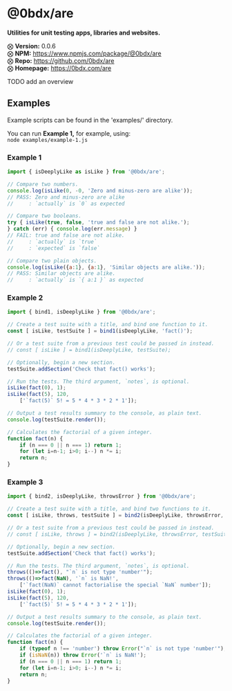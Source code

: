 # @0bdx/are

__Utilities for unit testing apps, libraries and websites.__

⨂ __Version:__ 0.0.6  
⨂ __NPM:__ <https://www.npmjs.com/package/@0bdx/are>  
⨂ __Repo:__ <https://github.com/0bdx/are>  
⨂ __Homepage:__ <https://0bdx.com/are>

TODO add an overview

## Examples

Example scripts can be found in the 'examples/' directory.

You can run __Example 1,__ for example, using:  
`node examples/example-1.js`

### Example 1

```js
import { isDeeplyLike as isLike } from '@0bdx/are';

// Compare two numbers.
console.log(isLike(0, -0, 'Zero and minus-zero are alike'));
// PASS: Zero and minus-zero are alike
//     : `actually` is `0` as expected

// Compare two booleans.
try { isLike(true, false, 'true and false are not alike.');
} catch (err) { console.log(err.message) }
// FAIL: true and false are not alike.
//     : `actually` is `true`
//     : `expected` is `false`

// Compare two plain objects.
console.log(isLike({a:1}, {a:1}, 'Similar objects are alike.'));
// PASS: Similar objects are alike.
//     : `actually` is `{ a:1 }` as expected
```

### Example 2

```js
import { bind1, isDeeplyLike } from '@0bdx/are';

// Create a test suite with a title, and bind one function to it.
const [ isLike, testSuite ] = bind1(isDeeplyLike, 'fact()');

// Or a test suite from a previous test could be passed in instead.
// const [ isLike ] = bind1(isDeeplyLike, testSuite);

// Optionally, begin a new section.
testSuite.addSection('Check that fact() works');

// Run the tests. The third argument, `notes`, is optional.
isLike(fact(0), 1);
isLike(fact(5), 120,
    ['`fact(5)` 5! = 5 * 4 * 3 * 2 * 1']);

// Output a test results summary to the console, as plain text.
console.log(testSuite.render());

// Calculates the factorial of a given integer.
function fact(n) {
    if (n === 0 || n === 1) return 1;
    for (let i=n-1; i>0; i--) n *= i;
    return n;
}
```

### Example 3

```js
import { bind2, isDeeplyLike, throwsError } from '@0bdx/are';

// Create a test suite with a title, and bind two functions to it.
const [ isLike, throws, testSuite ] = bind2(isDeeplyLike, throwsError, 'fact()');

// Or a test suite from a previous test could be passed in instead.
// const [ isLike, throws ] = bind2(isDeeplyLike, throwsError, testSuite);

// Optionally, begin a new section.
testSuite.addSection('Check that fact() works');

// Run the tests. The third argument, `notes`, is optional.
throws(()=>fact(), "`n` is not type 'number'");
throws(()=>fact(NaN), '`n` is NaN!',
    ['`fact(NaN)` cannot factorialise the special `NaN` number']);
isLike(fact(0), 1);
isLike(fact(5), 120,
    ['`fact(5)` 5! = 5 * 4 * 3 * 2 * 1']);

// Output a test results summary to the console, as plain text.
console.log(testSuite.render());

// Calculates the factorial of a given integer.
function fact(n) {
    if (typeof n !== 'number') throw Error("`n` is not type 'number'");
    if (isNaN(n)) throw Error('`n` is NaN!');
    if (n === 0 || n === 1) return 1;
    for (let i=n-1; i>0; i--) n *= i;
    return n;
}
```
